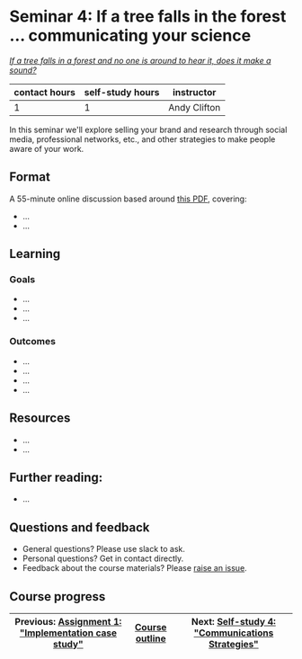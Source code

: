 # Seminar 4: If a tree falls in the forest … communicating your science

_*[If a tree falls in a forest and no one is around to hear it, does it make a sound?](https://en.wikipedia.org/wiki/If_a_tree_falls_in_a_forest)*_

| contact hours | self-study hours | instructor |
|---|---|---|
| 1 | 1 | Andy Clifton |

In this seminar we'll explore selling your brand and research through social media, professional networks, etc., and other strategies to make people aware of your work.

## Format
A 55-minute online discussion based around [this PDF](beamer/main.pdf), covering:
- ...
- ...

## Learning

### Goals
- ...
- ...
- ...

### Outcomes
- ...
- ...
- ...
- ...

## Resources
- ...
- ...

## Further reading:
- ...

## Questions and feedback
- General questions? Please use slack to ask.
- Personal questions? Get in contact directly.
- Feedback about the course materials? Please [raise an issue](https://github.com/LIKE-ITN/OpenScienceTrainingCourse/issues).

## Course progress
| Previous: [Assignment 1: "Implementation case study"](../09_assignment1/readme.md) | [Course outline](../readme.md#course-outline) | Next: [Self-study 4: "Communications Strategies"](../08_selfstudy4/readme.md) |
| -- | -- | -- |
